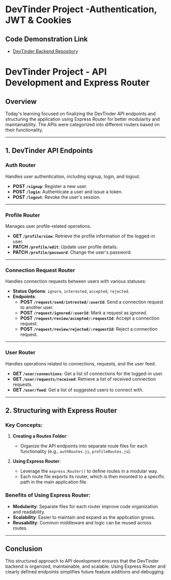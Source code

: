 # DevTinder Project -Authentication, JWT & Cookies

## Code Demonstration Link

* [DevTinder Backend Repository](https://github.com/akshadjaiswal/devTinder-backend)

# DevTinder Project - API Development and Express Router

## Overview
Today's learning focused on finalizing the DevTinder API endpoints and structuring the application using Express Router for better modularity and maintainability. The APIs were categorized into different routers based on their functionality.

---

## 1. DevTinder API Endpoints

### Auth Router
Handles user authentication, including signup, login, and logout.
- **POST `/signup`**: Register a new user.
- **POST `/login`**: Authenticate a user and issue a token.
- **POST `/logout`**: Revoke the user's session.

---

### Profile Router
Manages user profile-related operations.
- **GET `/profile/view`**: Retrieve the profile information of the logged-in user.
- **PATCH `/profile/edit`**: Update user profile details.
- **PATCH `/profile/password`**: Change the user's password.

---

### Connection Request Router
Handles connection requests between users with various statuses:
- **Status Options**: `ignore`, `interested`, `accepted`, `rejected`.
- **Endpoints**:
  - **POST `/request/send/intrested/:userId`**: Send a connection request to another user.
  - **POST `/request/ignored/:userId`**: Mark a request as ignored.
  - **POST `/request/review/accepted/:requestId`**: Accept a connection request.
  - **POST `/request/review/rejected/:requestId`**: Reject a connection request.

---

### User Router
Handles operations related to connections, requests, and the user feed.
- **GET `/user/connections`**: Get a list of connections for the logged-in user.
- **GET `/user/requests/received`**: Retrieve a list of received connection requests.
- **GET `/user/feed`**: Get a list of suggested users to connect with.

---

## 2. Structuring with Express Router

### Key Concepts:
1. **Creating a Routes Folder**:
   - Organize the API endpoints into separate route files for each functionality (e.g., `authRoutes.js`, `profileRoutes.js`).

2. **Using Express Router**:
   - Leverage the `express.Router()` to define routes in a modular way.
   - Each route file exports its router, which is then mounted to a specific path in the main application file.

### Benefits of Using Express Router:
- **Modularity**: Separate files for each router improve code organization and readability.
- **Scalability**: Easier to maintain and expand as the application grows.
- **Reusability**: Common middleware and logic can be reused across routes.

---

## Conclusion
This structured approach to API development ensures that the DevTinder backend is organized, maintainable, and scalable. Using Express Router and clearly defined endpoints simplifies future feature additions and debugging.
